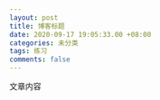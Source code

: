 ```yaml
---
layout: post
title: 博客标题
date: 2020-09-17 19:05:33.00 +08:00
categories: 未分类
tags: 练习
comments: false
---
```


文章内容